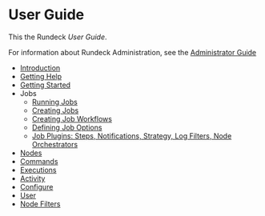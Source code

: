 # User Guide

This the Rundeck _User Guide_.

For information about Rundeck Administration, see the [Administrator Guide](/administration/index.md)

- [Introduction](/manual/01-introduction.md)
- [Getting Help](/manual/02-getting-help.md)
- [Getting Started](/manual/03-getting-started.md)
- Jobs
  - [Running Jobs](/manual/04-jobs.md)
  - [Creating Jobs](/manual/creating-jobs.md)
  - [Creating Job Workflows](/manual/job-workflows.md)
  - [Defining Job Options](/manual/job-options.md)
  - [Job Plugins: Steps, Notifications, Strategy, Log Filters, Node Orchestrators](/manual/job-plugins.md)
- [Nodes](/manual/05-nodes.md)
- [Commands](/manual/06-commands.md)
- [Executions](/manual/07-executions.md)
- [Activity](/manual/08-activity.md)
- [Configure](/manual/09-configure.md)
- [User](/manual/10-user.md)
- [Node Filters](/manual/11-node-filters.md)
